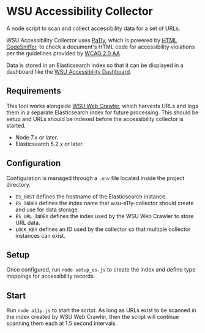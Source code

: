 # WSU Accessibility Collector

A node script to scan and collect accessibility data for a set of URLs.

WSU Accessibility Collector uses [Pa11y](https://github.com/pa11y/pa11y), which is powered by [HTML CodeSniffer](https://github.com/squizlabs/HTML_CodeSniffer), to check a document's HTML code for accessibility violations per the guidelines provided by [WCAG 2.0 AA](https://www.w3.org/TR/WCAG20/).

Data is stored in an Elasticsearch index so that it can be displayed in a dashboard like the [WSU Accessibility Dashboard](https://github.com/washingtonstateuniversity/WSU-A11y-Dashboard).

## Requirements

This tool works alongside [WSU Web Crawler](https://github.com/washingtonstateuniversity/WSU-Web-Crawler), which harvests URLs and logs them in a separate Elasticsearch index for future processing. This should be setup and URLs should be indexed before the accessibility collector is started.

* Node 7.x or later.
* Elasticsearch 5.2.x or later.

## Configuration

Configuration is managed through a `.env` file located inside the project directory.

* `ES_HOST` defines the hostname of the Elasticsearch instance.
* `ES_INDEX` defines the index name that wsu-a11y-collector should create and use for data storage.
* `ES_URL_INDEX` defines the index used by the WSU Web Crawler to store URL data.
* `LOCK_KEY` defines an ID used by the collector so that multiple collector instances can exist.

## Setup

Once configured, run `node setup_es.js` to create the index and define type mappings for accessibility records.

## Start

Run `node a11y.js` to start the script. As long as URLs exist to be scanned in the index created by WSU Web Crawler, then the script will continue scanning them each at 1.5 second intervals.
